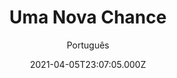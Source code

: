 ---
id: '58a8ad24-7dfa-4426-b2c9-83e14779332b'
type: 'movie' # Filme, Série, Anime
title: "Uma Nova Chance"
synopsis: ["Maya (Jennifer Lopez) é uma caixa de supermercado insatisfeita com sua vida profissional reinventa sua vida e sua história e mostra à Madison Avenue o que a inteligência de rua pode fazer.",
]
originalTitle: "Second Act"
date: '2021-04-05T23:07:05.000Z'
update: '2021-04-05T23:07:05.000Z'
releaseDate: '2018-11-22T03:00:00.000Z'
imdb:
  rating: '5.8' # 8.5
  id: '' # tt0470752
duration: '1h 43m'
trailer:
  urls: [
    'ZhcHJ7S8sQM',
  ]
tags: ['720p', '1080p', '1080p']
genre: ['Comédia', 'Romance'] #
quality: 'BluRay 720p | 1080p' # BluRay, WEB-DL, HDTV, WEB-DL4K, WEB-DLe
format: 'Mkv | Mp4' # MKV, MP4, TS
audio: 'Português, Inglês' # Dublado, Legendado, Dual Audio, Dub & Leg
subtitle: 'Português' # Português, inglês,
size: '1.33 GB | 1.40 GB | 2.13 GB' # 4.8 GB
audioQuality: 10
videoQuality: 10
directors: []
#  - name: 'Lana Wachowski'
#    image: ''
#  - name: 'Lilly Wachowski'
#    image: ''
cast: []
#  - name: 'Keanu Reeves'
#    image: ''
#    characterName: 'Neo'
writers: []
#  - name: ''
#    image: ''
maturityRating:
  age: '' # L , 10, 12, 14, 16, 18
  topics: [''] # Violence, Illegal drugs, Inappropriate Language, Legal Drugs, Sexual Content, Extreme Violence
###########################################
download:
  
  - url: 'magnet:?xt=urn:btih:68f3c5bf9a60fbb7c517c245117242962266eafc&dn=Uma%20Nova%20Chance%202019%20%5BBluRay%5D%20%5B720p%5D%20%5BDUAL%5D'
    resolution: '720p' # 720p, 1080p, 4K,
    audio: 'Dual Áudio' # Dublado, Legendado, Dual Audio
    size: '' # 4.8 GB
    quality: '' # BluRay, WEB-DL
    format: '' # MKV
  - url: 'magnet:?xt=urn:btih:1460bd6d73f93af1cf7a0f414db21fd6f182a939&dn=Uma%20Nova%20Chance%202019%20%5BBluRay%5D%20%5B1080p%5D%20%5BDUAL%5D'
    resolution: '1080p' # 720p, 1080p, 4K,
    audio: 'Dual Áudio' # Dublado, Legendado, Dual Audio
    size: '' # 4.8 GB
    quality: '' # BluRay, WEB-DL
    format: '' # MKV
  - url: 'magnet:?xt=urn:btih:6c1474e97db65cf27a5306c10eefde907b4a699f&dn=Uma.Nova.Chance.2018.1080p.Bluray.Dublado'
    resolution: '1080p' # 720p, 1080p, 4K,
    audio: 'Dublado' # Dublado, Legendado, Dual Audio
    size: '' # 4.8 GB
    quality: '' # BluRay, WEB-DL
    format: '' # MKV
images:
  cover: '/assets/movies/uma-nova-chance.jpg'
  background: '/assets/movies/'
---